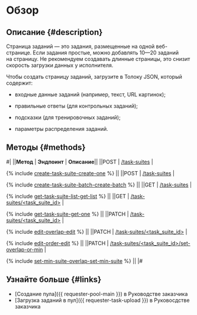 # Обзор

## Описание {#description}

Страница заданий — это задания, размещенные на одной веб-странице. Если задания простые, можно добавлять 10—20 заданий на страницу. Не рекомендуем создавать длинные страницы, это снизит скорость загрузки данных у исполнителя.

Чтобы создать страницу заданий, загрузите в Толоку JSON, который содержит:

- входные данные заданий (например, текст, URL картинок);
    
- правильные ответы (для контрольных заданий);
    
- подсказки (для тренировочных заданий);
    
- параметры распределения заданий.
    

## Методы {#methods}

#|
||**Метод** | **Эндпоинт** | **Описание**||
||POST | [/task-suites](create-task-suite.md) | 

{% include [create-task-suite-create-one](../_includes/concepts/create-task-suite/id-create-task-suite/create-one.md) %}
||
||POST | [/task-suites](create-task-suite-batch.md) | 

{% include [create-task-suite-batch-create-batch](../_includes/concepts/create-task-suite-batch/id-create-task-suite-batch/create-batch.md) %}
||
||GET | [/task-suites](get-task-suite-list.md) | 

{% include [get-task-suite-list-get-list](../_includes/concepts/get-task-suite-list/id-get-task-suite-list/get-list.md) %}
||
||GET | [/task-suites/<task_suite_id>](get-task-suite.md) | 

{% include [get-task-suite-get-one](../_includes/concepts/get-task-suite/id-get-task-suite/get-one.md) %}
||
||PATCH | [/task-suites/<task_suite_id>](edit-overlap.md) | 

{% include [edit-overlap-edit](../_includes/concepts/edit-overlap/id-edit-overlap/edit.md) %}
||
||PATCH | [/task-suites/<task_suite_id>](edit-order.md) | 

{% include [edit-order-edit](../_includes/concepts/edit-order/id-edit-order/edit.md) %}
||
||PATCH | [/task-suites/<task_suite_id>/set-overlap-or-min](set-min-suite-overlap.md) | 

{% include [set-min-suite-overlap-set-min-suite](../_includes/concepts/set-min-suite-overlap/id-set-min-suite-overlap/set-min-suite.md) %}
||
|#

## Узнайте больше {#links}

- [Создание пула]({{ requester-pool-main }}) в Руководстве заказчика
- [Загрузка заданий в пул]({{ requester-task-upload }}) в Руковосдстве заказчика

